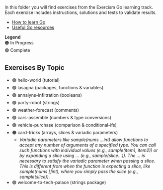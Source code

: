 In this folder you will find exercises from the Exercism Go learning track. Each exercise includes instructions, solutions and tests to validate results.

* [How to learn Go](https://exercism.org/docs/tracks/go/learning)
* [Useful Go resources](https://exercism.org/docs/tracks/go/resources)

**Legend**<!--🔴🟠🔵-->  
🟠 In Progress  
🟢 Complete

## Exercises By Topic

* 🟢 hello-world (tutorial)
* 🟢 lasagna (packages, functions & variables)
* 🟢 annalyns-infiltration (booleans)
* 🟢 party-robot (strings)
* 🟢 weather-forecast (comments)
* 🟢 cars-assemble (numbers & type conversions)
* 🟢 vehicle-purchase (comparison & conditional-ifs)
* 🟠 card-tricks (arrays, slices & variadic parameters)
    * _Variadic parameters like sample(nums ...int) allow functions to accept any number of arguments of a specified type. You can call such functions with individual values (e.g., sample(item1, item2)) or by expanding a slice using ... (e.g., sample(slice...)). The ... is necessary to satisfy the variadic parameter when passing a slice. This is different from when the function is expecting a slice, like sample(nums []int), where you simply pass the slice (e.g., sample(slice))._
* 🟢 welcome-to-tech-palace (strings package)
